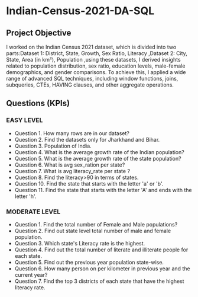 # Indian-Census-2021-DA-SQL

## Project Objective 
I worked on the Indian Census 2021 dataset, which is divided into two parts:Dataset 1: District, State, Growth, Sex Ratio, Literacy ,Dataset 2: City, State, Area (in km²), Population ,using these datasets,
I derived insights related to population distribution, sex ratio, education levels, male-female demographics, and gender comparisons. To achieve this, I applied a wide range of advanced SQL techniques, including window functions, joins, subqueries, CTEs, HAVING clauses, and other aggregate operations.

## Questions (KPIs)
### EASY LEVEL 
- Question 1. How many rows are in our dataset?
- Question 2. Find the datasets only for Jharkhand and Bihar.
- Question 3. Population of India.
- Question 4. What is the average growth rate of the Indian population?
- Question 5. What is the average growth rate of the state population?
- Question 6. What is avg sex_ration per state?
- Question 7. What is avg literacy_rate per state ?
- Question 8. Find the literacy>90 in terms of states.
- Question 10. Find the state that starts with the letter 'a' or 'b'.
- Question 11. Find the state that starts with the letter 'A' and ends with the letter 'h'.

### MODERATE LEVEL
- Question 1. Find the total number of Female and Male populations?
- Question 2. Find out state level total number of male and female population.
- Question 3. Which state's Literacy rate is the highest.
- Question 4. Find out the total number of literate and illiterate  people for each state.
- Question 5. Find out the previous year population state-wise.
- Question 6. How many person on per kilometer in previous year and the current year?
- Question 7. Find the top 3 districts of each state that have the highest literacy rate.
